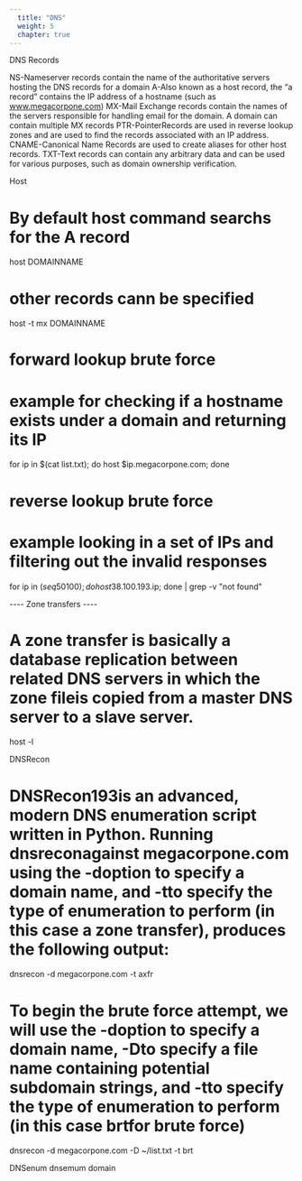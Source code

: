 ```yaml
---
  title: "DNS"
  weight: 5
  chapter: true
---
```

DNS Records

NS-Nameserver records contain the name of the authoritative servers hosting the DNS records for a domain
A-Also known as a host record, the “a record” contains the IP address of a hostname (such as www.megacorpone.com)
MX-Mail Exchange records contain the names of the servers responsible for handling email for the domain. A domain can contain multiple MX records
PTR-PointerRecords are used in reverse lookup zones and are used to find the records associated with an IP address.
CNAME-Canonical Name Records are used to create aliases for other host records.
TXT-Text records can contain any arbitrary data and can be used for various purposes, such as domain ownership verification.

Host

# By default host command searchs for the A record
host DOMAINNAME

# other records cann be specified
host -t mx DOMAINNAME

# forward lookup brute force
# example for checking if a hostname exists under a domain and returning its IP
for ip in $(cat list.txt); do host $ip.megacorpone.com; done

# reverse lookup brute force
# example looking in a set of IPs and filtering out the invalid responses
for ip in $(seq  50 100); do host 38.100.193.$ip; done | grep -v "not found"


---- Zone transfers ----
# A zone transfer is basically a database replication between related DNS servers in which the zone fileis copied from a master DNS server to a slave server.
host -l <domain name> <dns server address>

DNSRecon
# DNSRecon193is  an  advanced,  modern  DNS  enumeration  script  written  in  Python.  Running dnsreconagainst megacorpone.com using the -doption to specify a domain name, and -tto specify the type of enumeration to perform (in this case a zone transfer), produces the following output:
dnsrecon -d megacorpone.com -t axfr

# To begin the brute force attempt, we will use the -doption to specify a domain name, -Dto specify a file name containing potential subdomain strings, and -tto specify the type of enumeration to perform (in this case brtfor brute force)
dnsrecon -d megacorpone.com -D ~/list.txt -t brt

DNSenum
dnsemum domain
